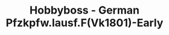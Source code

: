 ---
layout: product
title: "Hobbyboss - German Pfzkpfw.Iausf.F(Vk1801)-Early"
price: "3050" 
desc: "N/A"
img_path: "/assets/img/HB83804.jpg"
brand: "N/A"
available: false
special_offer: false
new: false
soon: false
cat: "010000"
subcat: "013500"
subsubcat: "0N/A"
sifra: "HB83804"
popular: false
---